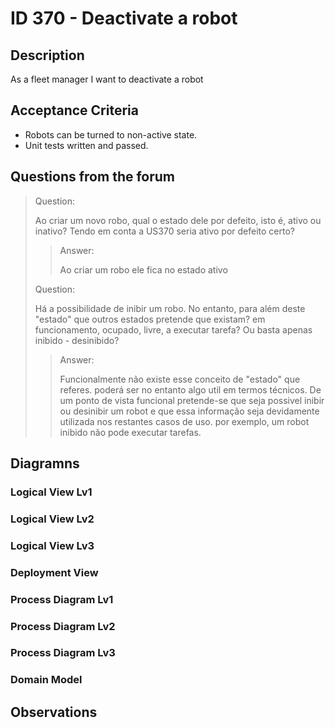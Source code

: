 # ID 370 - Deactivate a robot

## Description
As a fleet manager I want to deactivate a robot

## Acceptance Criteria
* Robots can be turned to non-active state.
* Unit tests written and passed.

## Questions from the forum

> Question:
> 
>Ao criar um novo robo, qual o estado dele por defeito, isto é, ativo ou inativo?
Tendo em conta a US370 seria ativo por defeito certo?
>
> > Answer:
> >
> >Ao criar um robo ele fica no estado ativo
> 
> Question:
> 
> Há a possibilidade de inibir um robo. No entanto, para além deste "estado" que outros 
> estados pretende que existam? em funcionamento, ocupado, livre, a executar tarefa? Ou 
> basta apenas inibido - desinibido?
> 
> > Answer:
> >
> > Funcionalmente não existe esse conceito de "estado" que referes. poderá ser no entanto 
> >algo util em termos técnicos. De um ponto de vista funcional pretende-se que seja possivel 
> >inibir ou desinibir um robot e que essa informação seja devidamente utilizada nos restantes 
> >casos de uso. por exemplo, um robot inibido não pode executar tarefas.
> 
## Diagramns

### Logical View Lv1

### Logical View Lv2

### Logical View Lv3

### Deployment View

### Process Diagram Lv1

### Process Diagram Lv2

### Process Diagram Lv3

### Domain Model

## Observations